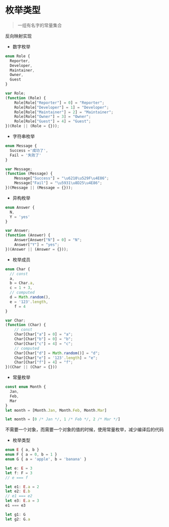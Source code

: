 # 枚举类型


> 一组有名字的常量集合

反向映射实现

* 数字枚举

```ts
enum Role {
  Reporter,
  Developer,
  Maintainer,
  Owner,
  Guest
}
```

```js
var Role;
(function (Role) {
    Role[Role["Reporter"] = 0] = "Reporter";
    Role[Role["Developer"] = 1] = "Developer";
    Role[Role["Maintainer"] = 2] = "Maintainer";
    Role[Role["Owner"] = 3] = "Owner";
    Role[Role["Guest"] = 4] = "Guest";
})(Role || (Role = {}));
```

* 字符串枚举

```ts
enum Message {
  Success ='成功了',
  Fail = '失败了'
}
```

```js
var Message;
(function (Message) {
    Message["Success"] = "\u6210\u529F\u4E86";
    Message["Fail"] = "\u5931\u8D25\u4E86";
})(Message || (Message = {}));
```


* 异构枚举

```ts
enum Answer {
  N,
  Y = 'yes'
}
```

```js
var Answer;
(function (Answer) {
    Answer[Answer["N"] = 0] = "N";
    Answer["Y"] = "yes";
})(Answer || (Answer = {}));
```

* 枚举成员

```ts
enum Char {
  // const
  a,
  b = Char.a,
  c = 1 + 3,
  // computed
  d = Math.random(),
  e = '123'.length,
	f = 4
}
```

```js
var Char;
(function (Char) {
    // const
    Char[Char["a"] = 0] = "a";
    Char[Char["b"] = 0] = "b";
    Char[Char["c"] = 4] = "c";
    // computed
    Char[Char["d"] = Math.random()] = "d";
    Char[Char["e"] = '123'.length] = "e";
    Char[Char["f"] = 4] = "f";
})(Char || (Char = {}))
```

* 常量枚举

```ts
const enum Month {
  Jan,
  Feb,
  Mar
}
let month = [Month.Jan, Month.Feb, Month.Mar]
```

```js
let month = [0 /* Jan */, 1 /* Feb */, 2 /* Mar */]
```

不需要一个对象，而需要一个对象的值的时候，使用常量枚举，减少编译后的代码


* 枚举类型

```ts
enum E { a, b }
enum F { a = 0, b = 1 }
enum G { a = 'apple', b = 'banana' }

let e: E = 3
let f: F = 3
// e === f

let e1: E.a = 2
let e2: E.b
// e1 === e2
let e3: E.a = 3
e1 === e3

let g1: G
let g2: G.a
```


























